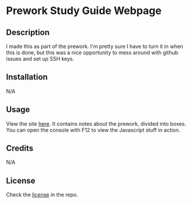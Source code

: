 # Prework Study Guide Webpage

## Description

I made this as part of the prework. I'm pretty sure I have to turn it in when this is done, but this was a nice opportunity to mess around with github issues and set up SSH keys.

## Installation

N/A

## Usage

View the site [here](https://sprocketcreations.github.io/prework-study-guide/). It contains notes about the prework, divided into boxes. You can open the console with F12 to view the Javascript stuff in action.

## Credits

N/A

## License

Check the [license](LICENSE) in the repo.